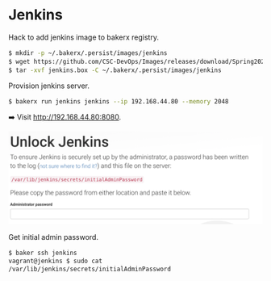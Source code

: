# Jenkins

Hack to add jenkins image to bakerx registry.

```bash
$ mkdir -p ~/.bakerx/.persist/images/jenkins
$ wget https://github.com/CSC-DevOps/Images/releases/download/Spring2020/jenkins.box -O jenkins.box
$ tar -xvf jenkins.box -C ~/.bakerx/.persist/images/jenkins
```

Provision jenkins server.

```bash
$ bakerx run jenkins jenkins --ip 192.168.44.80 --memory 2048
```

➡️ Visit http://192.168.44.80:8080.

![Unlock](imgs/Unlock.png)

Get initial admin password.

```
$ baker ssh jenkins
vagrant@jenkins $ sudo cat /var/lib/jenkins/secrets/initialAdminPassword
```

